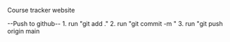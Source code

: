 Course tracker website

--Push to github--
    1. run "git add ."
    2. run "git commit -m <message>"
    3. run "git push origin main
